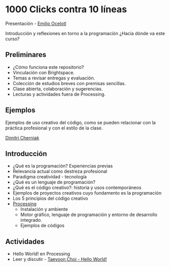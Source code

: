 # 1000 Clicks contra 10 líneas

Presentación - [Emilio Ocelotl](https://emilioocelotl.github.io/)

Introducción y reflexiones en torno a la programación ¿Hacia dónde va este curso? 

## Preliminares

- ¿Cómo funciona este repositorio?
- Vinculación con Brightspace.
- Temas a revisar entregas y evaluación.
- Colección de estudios breves con premisas sencillas.
- Clase abierta, colaboración y sugerencias. 
- Lecturas y actividades fuera de Processing.

## Ejemplos

Ejemplos de uso creativo del código, como se pueden relacionar con la práctica profesional y con el estilo de la clase. 

[Dimitri Cherniak](https://www.instagram.com/dmitricherniak/) 

## Introducción

- ¿Qué es la programación? Experiencias previas
- Relevancia actual como destreza profesional
- Paradigma creatividad - tecnología 
- ¿Qué es un lenguaje de programación?
- ¿Qué es el código creativo?: historia y usos contemporáneos
- Ejemplos de proyectos creativos cuyo fundamento es la programación
- Los 5 principios del código creativo
- [Processing](https://processing.org/download/)
  - Instalación y ambiente
  - Motor gráfico, lenguaje de programación y entorno de desarrollo integrado.
  - Ejemplos de códigos
  
## Actividades

- Hello World! en Processing
- Leer y discutir - [Taeyoon Choi - Hello World!](http://avant.org/project/hello-world/)